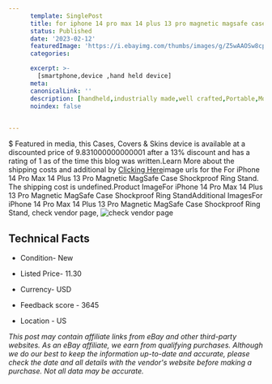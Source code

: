 ```yaml
---
      template: SinglePost
      title: for iphone 14 pro max 14 plus 13 pro magnetic magsafe case shockproof ring stand
      status: Published
      date: '2023-02-12'
      featuredImage: 'https://i.ebayimg.com/thumbs/images/g/Z5wAAOSw8cpjpWN7/s-l225.jpg'
      categories: 

      excerpt: >-
        [smartphone,device ,hand held device]
      meta:
      canonicalLink: ''
      description: [handheld,industrially made,well crafted,Portable,Mobile,Compact,Convenient,Lightweight,Maneuverable,Man-portable,Miniature,Carriable,Hand-held,Light,Holdable,Transportable,Mobile device,Pocket-sized,On-the-go,Wireless,Cordless,Compact size,Convenient size, smartphone,device ,hand held device]
      noindex: false

        
---
```

$
    Featured in media, this Cases, Covers & Skins device is available at a discounted price of 9.831000000000001 after a 13% discount and has a rating of 1 as of the time this blog was written.Learn More about the shipping costs and additional by [Clicking Here](https://www.ebay.com/itm/204194790628?hash=item2f8af53ce4%3Ag%3AZ5wAAOSw8cpjpWN7&amdata=enc%3AAQAHAAAA4OJBm9bwd1303JMmSuo8QTvTECCnnAc1uKvIz%2B3tVqZeZX%2Fc%2Fia9VHnn2szMxwauhFTpLkp2slSjTqqnqP9Rg4nxi1qv5wm2L8Ujz%2FLk%2FwdH8pcgQzkILetUeJr%2Bni9tRYROhzXmlF1Xpei85n8ZaOVVVJM8wZmW1BFX1wB6WWJ4FIptjQyye0DszupHJ8faywYcM%2BEQj5v5K3XdUcW%2FN0lQ6l8SoAHIdnvyP0B2Bp0lUYzxEDsIu9JWOXyyatG5PPvustehVFY4%2Fg2RXBXvFzq%2BDiVRf3Zm3gy5T%2FaIJpHX&mkevt=1&mkcid=1&mkrid=711-53200-19255-0&campid=%253CePNCampaignId%253E&customid=%253CreferenceId%253E&toolid=10049)image urls for the For iPhone 14 Pro Max 14 Plus 13 Pro Magnetic MagSafe Case Shockproof Ring Stand. The shipping cost is undefined.Product ImageFor iPhone 14 Pro Max 14 Plus 13 Pro Magnetic MagSafe Case Shockproof Ring StandAdditional ImagesFor iPhone 14 Pro Max 14 Plus 13 Pro Magnetic MagSafe Case Shockproof Ring Stand, check vendor page, ![check vendor page](https://origin-galleryplus.ebayimg.com/ws/web/204194790628_2_0_1/225x225.jpg,https://origin-galleryplus.ebayimg.com/ws/web/204194790628_3_0_1/225x225.jpg,https://origin-galleryplus.ebayimg.com/ws/web/204194790628_4_0_1/225x225.jpg,https://origin-galleryplus.ebayimg.com/ws/web/204194790628_5_0_1/225x225.jpg,https://origin-galleryplus.ebayimg.com/ws/web/204194790628_6_0_1/225x225.jpg,https://origin-galleryplus.ebayimg.com/ws/web/204194790628_7_0_1/225x225.jpg,https://origin-galleryplus.ebayimg.com/ws/web/204194790628_8_0_1/225x225.jpg,https://origin-galleryplus.ebayimg.com/ws/web/204194790628_9_0_1/225x225.jpg,https://origin-galleryplus.ebayimg.com/ws/web/204194790628_10_0_1/225x225.jpg,https://origin-galleryplus.ebayimg.com/ws/web/204194790628_11_0_1/225x225.jpg,https://origin-galleryplus.ebayimg.com/ws/web/204194790628_12_0_1/225x225.jpg)
    
    

 ## Technical Facts 



     
      

 - Condition- New 


      

 - Listed Price- 11.30 


      

 - Currency- USD 


      

 - Feedback score - 3645 


      

 - Location - US 


      
      

 *_This post may contain affiliate links from eBay and other third-party websites. As an eBay affiliate, we earn from qualifying purchases. Although we do our best to keep the information up-to-date and accurate, please check the date and all details with the vendor's website before making a purchase. Not all data may be accurate._*



    
    
    
    
    